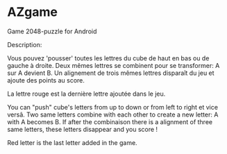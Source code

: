 AZgame
======

Game 2048-puzzle for Android


Description:

Vous pouvez 'pousser' toutes les lettres du cube de haut en bas ou de gauche à droite.
Deux mêmes lettres se combinent pour se transformer: A sur A devient B.
Un alignement de trois mêmes lettres disparaît du jeu et ajoute des points au score.

La lettre rouge est la dernière lettre ajoutée dans le jeu.



You can "push" cube's letters from up to down or from left to right et vice versâ.
Two same letters combine with each other to create a new letter: A with A becomes B.
If after the combinaison there is a alignment of three same letters, these letters disappear and you score !

Red letter is the last letter added in the game.
